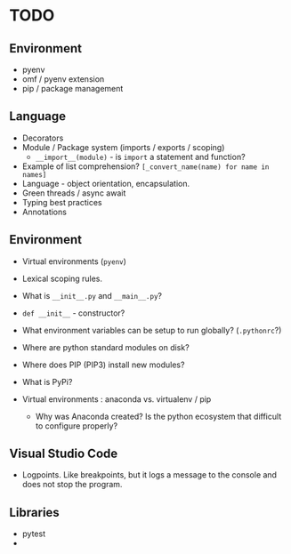 # TODO

## Environment

* pyenv
* omf / pyenv extension
* pip / package management


## Language

* Decorators
* Module / Package system (imports / exports / scoping)
  * `__import__(module)` - is `import` a statement and function?
* Example of list comprehension?
    `[_convert_name(name) for name in names]`
* Language - object orientation, encapsulation.
* Green threads / async await
* Typing best practices
* Annotations

## Environment

* Virtual environments (`pyenv`)

* Lexical scoping rules.

* What is `__init__.py` and `__main__.py`?
* `def __init__` - constructor?

* What environment variables can be setup to run globally? (`.pythonrc`?)

* Where are python standard modules on disk?
* Where does PIP (PIP3) install new modules?
* What is PyPi?

* Virtual environments : anaconda vs. virtualenv / pip
  * Why was Anaconda created? Is the python ecosystem that difficult to configure properly?

## Visual Studio Code

* Logpoints. Like breakpoints, but it logs a message to the console and does not stop the program.

## Libraries

* pytest
*
